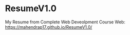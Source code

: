 # ResumeV1.0
My Resume from Complete Web Deveolpment Course
Web: https://mahendrap17.github.io/ResumeV1.0/
